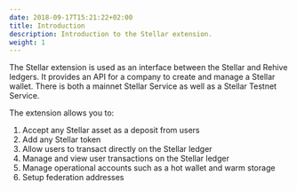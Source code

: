 ```yaml
---
date: 2018-09-17T15:21:22+02:00
title: Introduction
description: Introduction to the Stellar extension.
weight: 1
---
```


The Stellar extension is used as an interface between the Stellar and Rehive ledgers. It provides an API for a company to create and manage a Stellar wallet. There is both a mainnet Stellar Service as well as a Stellar Testnet Service.

The extension allows you to:

1. Accept any Stellar asset as a deposit from users
2. Add any Stellar token
3. Allow users to transact directly on the Stellar ledger
4. Manage and view user transactions on the Stellar ledger
5. Manage operational accounts such as a hot wallet and warm storage
6. Setup federation addresses
